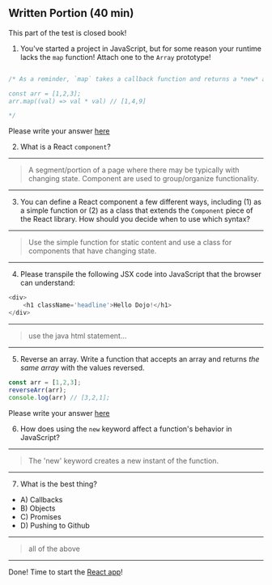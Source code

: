## Written Portion (40 min)
This part of the test is closed book!

1. You've started a project in JavaScript, but for some reason your runtime lacks the `map` function! Attach one to the `Array` prototype!

```js

/* As a reminder, `map` takes a callback function and returns a *new* array, with each new value created by the output of the callback function. So:

const arr = [1,2,3];
arr.map((val) => val * val) // [1,4,9]

*/

```

Please write your answer [here](./map.js)

2. What is a React `component`?

---
> A segment/portion of a page where there may be typically with changing state. Component are used to group/organize functionality.
---

3. You can define a React component a few different ways, including (1) as a simple function or (2) as a class that extends the `Component` piece of the React library. How should you decide when to use which syntax?

---
> Use the simple function for static content and use a class for components that have changing state.
---

4. Please transpile the following JSX code into JavaScript that the browser can understand:

```js
<div>
    <h1 className='headline'>Hello Dojo!</h1>
</div>
```

---
> use the java html statement... 
---

5. Reverse an array. Write a function that accepts an array and returns *the same array* with the values reversed.

```js
const arr = [1,2,3];
reverseArr(arr);
console.log(arr) // [3,2,1];
```

Please write your answer [here](./reverseArr.js)

6. How does using the `new` keyword affect a function's behavior in JavaScript?

---
> The 'new' keyword creates a new instant of the function.
---

7. What is the best thing?
* A) Callbacks
* B) Objects
* C) Promises
* D) Pushing to Github

---
> all of the above
---

Done! Time to start the [React app](./app-details.md)!